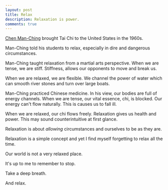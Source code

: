 ```yaml
---
layout: post
title: Relax
description: Relaxation is power.
comments: true
---
```

[Chen Man-Ching](https://en.wikipedia.org/wiki/Cheng_Man-ch%27ing) brought Tai Chi to the United States in the 1960s.

Man-Ching told his students to relax, especially in dire and dangerous circumstances.

Man-Ching taught relaxation  from a martial arts perspective.  When we are tense, we are stiff. Stiffness, allows our opponents to move and break us.

When we are relaxed, we are flexible. We channel the power of water which can smooth river stones and turn over large boats.

Man-Ching practiced Chinese medicine.  In his view, our bodies are full of energy channels.  When we are tense, our vital essence, chi, is blocked. Our energy can't flow naturally.  This is causes us to fall ill.

When we are relaxed, our chi flows freely. Relaxation gives us health and power. This may sound counterintuitive at first glance.

Relaxation is about *allowing* circumstances and ourselves to be as they are.

Relaxation is a simple concept and yet I find myself forgetting to relax all the time.

Our world is not a very relaxed place.

It's up to me to remember to stop.

Take a deep breath.

And relax.
